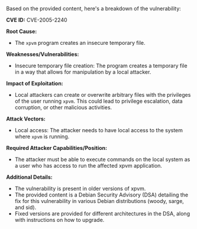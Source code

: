 Based on the provided content, here's a breakdown of the vulnerability:

**CVE ID:** CVE-2005-2240

**Root Cause:**
- The `xpvm` program creates an insecure temporary file.

**Weaknesses/Vulnerabilities:**
- Insecure temporary file creation: The program creates a temporary file in a way that allows for manipulation by a local attacker.

**Impact of Exploitation:**
- Local attackers can create or overwrite arbitrary files with the privileges of the user running `xpvm`. This could lead to privilege escalation, data corruption, or other malicious activities.

**Attack Vectors:**
- Local access: The attacker needs to have local access to the system where `xpvm` is running.

**Required Attacker Capabilities/Position:**
- The attacker must be able to execute commands on the local system as a user who has access to run the affected xpvm application.

**Additional Details:**

- The vulnerability is present in older versions of xpvm.
- The provided content is a Debian Security Advisory (DSA) detailing the fix for this vulnerability in various Debian distributions (woody, sarge, and sid).
- Fixed versions are provided for different architectures in the DSA, along with instructions on how to upgrade.